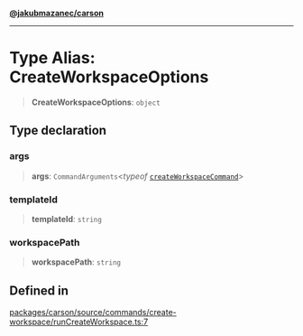 [**@jakubmazanec/carson**](../README.md)

---

# Type Alias: CreateWorkspaceOptions

> **CreateWorkspaceOptions**: `object`

## Type declaration

### args

> **args**: `CommandArguments`\<_typeof_
> [`createWorkspaceCommand`](../variables/createWorkspaceCommand.md)\>

### templateId

> **templateId**: `string`

### workspacePath

> **workspacePath**: `string`

## Defined in

[packages/carson/source/commands/create-workspace/runCreateWorkspace.ts:7](https://github.com/jakubmazanec/tools/blob/3e339f67fc5b5cd011c28acb315570a2f29efedc/packages/carson/source/commands/create-workspace/runCreateWorkspace.ts#L7)
